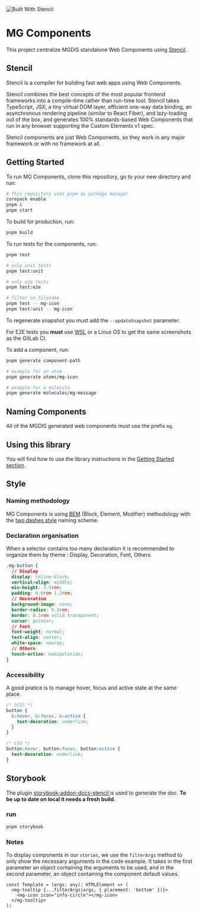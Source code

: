 ![Built With Stencil](https://img.shields.io/badge/-Built%20With%20Stencil-16161d.svg?logo=data%3Aimage%2Fsvg%2Bxml%3Bbase64%2CPD94bWwgdmVyc2lvbj0iMS4wIiBlbmNvZGluZz0idXRmLTgiPz4KPCEtLSBHZW5lcmF0b3I6IEFkb2JlIElsbHVzdHJhdG9yIDE5LjIuMSwgU1ZHIEV4cG9ydCBQbHVnLUluIC4gU1ZHIFZlcnNpb246IDYuMDAgQnVpbGQgMCkgIC0tPgo8c3ZnIHZlcnNpb249IjEuMSIgaWQ9IkxheWVyXzEiIHhtbG5zPSJodHRwOi8vd3d3LnczLm9yZy8yMDAwL3N2ZyIgeG1sbnM6eGxpbms9Imh0dHA6Ly93d3cudzMub3JnLzE5OTkveGxpbmsiIHg9IjBweCIgeT0iMHB4IgoJIHZpZXdCb3g9IjAgMCA1MTIgNTEyIiBzdHlsZT0iZW5hYmxlLWJhY2tncm91bmQ6bmV3IDAgMCA1MTIgNTEyOyIgeG1sOnNwYWNlPSJwcmVzZXJ2ZSI%2BCjxzdHlsZSB0eXBlPSJ0ZXh0L2NzcyI%2BCgkuc3Qwe2ZpbGw6I0ZGRkZGRjt9Cjwvc3R5bGU%2BCjxwYXRoIGNsYXNzPSJzdDAiIGQ9Ik00MjQuNywzNzMuOWMwLDM3LjYtNTUuMSw2OC42LTkyLjcsNjguNkgxODAuNGMtMzcuOSwwLTkyLjctMzAuNy05Mi43LTY4LjZ2LTMuNmgzMzYuOVYzNzMuOXoiLz4KPHBhdGggY2xhc3M9InN0MCIgZD0iTTQyNC43LDI5Mi4xSDE4MC40Yy0zNy42LDAtOTIuNy0zMS05Mi43LTY4LjZ2LTMuNkgzMzJjMzcuNiwwLDkyLjcsMzEsOTIuNyw2OC42VjI5Mi4xeiIvPgo8cGF0aCBjbGFzcz0ic3QwIiBkPSJNNDI0LjcsMTQxLjdIODcuN3YtMy42YzAtMzcuNiw1NC44LTY4LjYsOTIuNy02OC42SDMzMmMzNy45LDAsOTIuNywzMC43LDkyLjcsNjguNlYxNDEuN3oiLz4KPC9zdmc%2BCg%3D%3D&colorA=16161d&style=flat-square)

# MG Components

This project centralize MGDIS standalone Web Components using [Stencil](https://stenciljs.com/).

## Stencil

Stencil is a compiler for building fast web apps using Web Components.

Stencil combines the best concepts of the most popular frontend frameworks into a compile-time rather than run-time tool. Stencil takes TypeScript, JSX, a tiny virtual DOM layer, efficient one-way data binding, an asynchronous rendering pipeline (similar to React Fiber), and lazy-loading out of the box, and generates 100% standards-based Web Components that run in any browser supporting the Custom Elements v1 spec.

Stencil components are just Web Components, so they work in any major framework or with no framework at all.

## Getting Started

To run MG Components, clone this repository, go to your new directory and run:

```bash
# This repository uses pnpm as package manager
corepack enable
pnpm i
pnpm start
```

To build for production, run:

```bash
pnpm build
```

To run tests for the components, run:

```bash
pnpm test

# only unit tests
pnpm test:unit

# only e2e tests
pnpm test:e2e

# filter on filename
pnpm test -- mg-icon
pnpm test:unit -- mg-icon
```

<!-- Not working for now: To regenerate snapshot you must add the `-u` parameter. -->

To regenerate snapshot you must add the `--updateSnapshot` parameter.

For E2E tests you **must** use [WSL](https://docs.microsoft.com/fr-fr/windows/wsl/install) or a Linux OS to get the same screenshots as the GitLab CI.

To add a component, run:

```bash
pnpm generate component-path

# example for an atom
pnpm generate atoms/mg-icon

# example for a molecule
pnpm generate molecules/mg-message
```

## Naming Components

All of the MGDIS generated web components must use the prefix `mg`.

## Using this library

You will find how to use the library instructions in the [Getting Started section](src/stories/1-getting-started.stories.mdx).

## Style

### Naming methodology

MG Components is using [BEM](https://en.bem.info/) (Block, Element, Modifier) methodology with the [two dashes style](https://en.bem.info/methodology/naming-convention/#two-dashes-style) naming scheme.

### Declaration organisation

When a selector contains too many declaration it is recommended to organize them by theme : Display, Decoration, Font, Others.

```CSS
.mg-button {
  // Display
  display: inline-block;
  vertical-align: middle;
  min-height: 3.5rem;
  padding: 0.6rem 1.2rem;
  // Decoration
  background-image: none;
  border-radius: 0.3rem;
  border: 0.1rem solid transparent;
  cursor: pointer;
  // Font
  font-weight: normal;
  text-align: center;
  white-space: nowrap;
  // Others
  touch-action: manipulation;
}
```

### Accessibility

A good pratice is to manage hover, focus and active state at the same place.

```SCSS
/* SCSS */
button {
  &:hover, &:focus, &:active {
    text-decoration: underline;
  }
}

/* CSS */
button:hover, button:focus, button:active {
  text-decoration: underline;
}
```

## Storybook

The plugin [storybook-addon-docs-stencil
](https://github.com/pixtron/storybook-addon-docs-stencil) is used to generate the doc. **To be up to date on local it needs a fresh build**.

### run

```bash
pnpm storybook
```

### Notes

To display components in our `stories`, we use the `filterArgs` method to only show the necessary arguments in the code example. It takes in the first parameter an object containing the arguments to be used, and in the second parameter, an object containing the component default values.

```JS
const Template = (args: any): HTMLElement => (
  <mg-tooltip {...filterArgs(args, { placement: 'bottom' })}>
    <mg-icon icon="info-circle"></mg-icon>
  </mg-tooltip>
);
```
